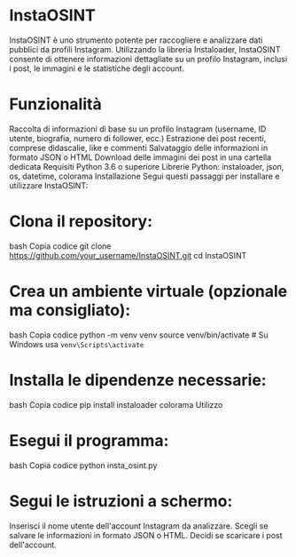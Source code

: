 # InstaOSINT
InstaOSINT è uno strumento potente per raccogliere e analizzare dati pubblici da profili Instagram. Utilizzando la libreria Instaloader, InstaOSINT consente di ottenere informazioni dettagliate su un profilo Instagram, inclusi i post, le immagini e le statistiche degli account.

# Funzionalità
Raccolta di informazioni di base su un profilo Instagram (username, ID utente, biografia, numero di follower, ecc.)
Estrazione dei post recenti, comprese didascalie, like e commenti
Salvataggio delle informazioni in formato JSON o HTML
Download delle immagini dei post in una cartella dedicata
Requisiti
Python 3.6 o superiore
Librerie Python: instaloader, json, os, datetime, colorama
Installazione
Segui questi passaggi per installare e utilizzare InstaOSINT:

# Clona il repository:

bash
Copia codice
git clone https://github.com/your_username/InstaOSINT.git
cd InstaOSINT
# Crea un ambiente virtuale (opzionale ma consigliato):

bash
Copia codice
python -m venv venv
source venv/bin/activate  # Su Windows usa `venv\Scripts\activate`
# Installa le dipendenze necessarie:

bash
Copia codice
pip install instaloader colorama
Utilizzo
# Esegui il programma:

bash
Copia codice
python insta_osint.py
# Segui le istruzioni a schermo:

Inserisci il nome utente dell'account Instagram da analizzare.
Scegli se salvare le informazioni in formato JSON o HTML.
Decidi se scaricare i post dell'account.
